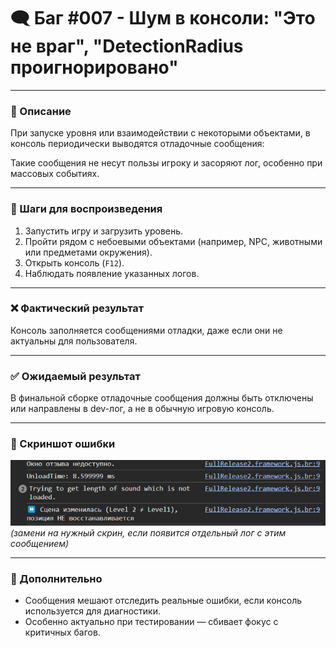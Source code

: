 # 🗨️ Баг #007 -  Шум в консоли: "Это не враг", "DetectionRadius проигнорировано"

---

### 📄 Описание
При запуске уровня или взаимодействии с некоторыми объектами, в консоль периодически выводятся отладочные сообщения:

Такие сообщения не несут пользы игроку и засоряют лог, особенно при массовых событиях.

---

### 🧪 Шаги для воспроизведения
1. Запустить игру и загрузить уровень.
2. Пройти рядом с небоевыми объектами (например, NPC, животными или предметами окружения).
3. Открыть консоль (`F12`).
4. Наблюдать появление указанных логов.

---

### ❌ Фактический результат
Консоль заполняется сообщениями отладки, даже если они не актуальны для пользователя.

---

### ✅ Ожидаемый результат
В финальной сборке отладочные сообщения должны быть отключены или направлены в dev-лог, а не в обычную игровую консоль.

---

### 📸 Скриншот ошибки
![Логи в консоли](https://raw.githubusercontent.com/0xFury4068/Game-BugReport-TwilightForest3D/main/assets/screens/console-sound-error.png)  
_(замени на нужный скрин, если появится отдельный лог с этим сообщением)_

---

### 🧾 Дополнительно
- Сообщения мешают отследить реальные ошибки, если консоль используется для диагностики.
- Особенно актуально при тестировании — сбивает фокус с критичных багов.

